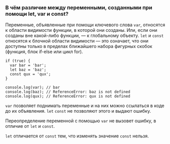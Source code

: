 ### В чём различие между переменными, созданными при помощи let, var и const?

Переменные, объявленные при помощи ключевого слова `var`, относятся к области видимости функции, в которой они созданы. Или, если они созданы вне какой-либо функции, — к глобальному объекту. `let` и `const` относятся к блочной области видимости — это означает, что они доступны только в пределах ближайшего набора фигурных скобок (функция, блок if-else или цикл for).

~~~~
if (true) {
  var bar = 'bar';
  let baz = 'baz';
  const qux = 'qux';
}

console.log(var); // bar
console.log(baz); // ReferenceError: baz is not defined
console.log(qux); // ReferenceError: qux is not defined
~~~~

`var` позволяет поднимать переменные и на них можно ссылаться в коде до их объявления. `let` `const` не позволяют этого и выдают ошибку.

Переопределение переменной с помощью `var` не вызовет ошибку, в отличие от `let` и `const`.

`let` отличается от `const` тем, что изменять значение `const` нельзя.
